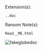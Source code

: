 Extension(s): 
```
..doc
```
Ransom Note(s): 
```
Read__ME.html
```
![fakeglobedoc](https://github.com/user-attachments/assets/6b6b481a-c189-4d8f-858c-b1173be79434)
